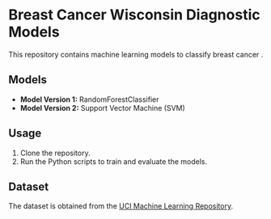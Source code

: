# Breast Cancer Wisconsin Diagnostic Models

This repository contains machine learning models to classify breast cancer .

## Models

- **Model Version 1:** RandomForestClassifier
- **Model Version 2:** Support Vector Machine (SVM)

## Usage

1. Clone the repository.
2. Run the Python scripts to train and evaluate the models.

## Dataset

The dataset is obtained from the [UCI Machine Learning Repository](https://archive.ics.uci.edu/ml/datasets/breast+cancer+wisconsin+(diagnostic)).
